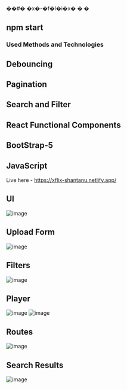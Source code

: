 ��#� �x�-�f�l�i�x�
�
�
## npm start
### Used Methods and Technologies
## Debouncing
## Pagination
## Search and Filter
## React Functional Components
## BootStrap-5
## JavaScript
Live here - https://xflix-shantanu.netlify.app/
## UI

![image](https://user-images.githubusercontent.com/53818773/166937697-90915c23-22f7-41ec-a19c-759cd5ddda40.png)


## Upload Form
![image](https://user-images.githubusercontent.com/53818773/166937809-849dd6a3-6989-4c55-bea3-8fc62e7c2e8e.png)

## Filters
![image](https://user-images.githubusercontent.com/53818773/166937917-818aa044-0ac8-4f11-a70f-bc4d4748cf9c.png)

## Player
![image](https://user-images.githubusercontent.com/53818773/166938112-2b08f5ac-1221-4c3d-966d-ad5416173cf9.png)
![image](https://user-images.githubusercontent.com/53818773/166938157-bdb1fc98-1509-4b32-b1b3-d1530cf816bf.png)

## Routes
![image](https://user-images.githubusercontent.com/53818773/166938267-fdf1504c-6b1d-41fa-b495-3b43eeb37a04.png)


## Search Results
![image](https://user-images.githubusercontent.com/53818773/166938332-26c2e2e0-48de-415a-88d0-eb48171cd1b1.png)
